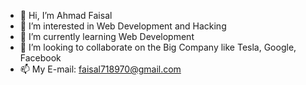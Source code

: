 - 👋 Hi, I’m Ahmad Faisal
- 👀 I’m interested in Web Development and Hacking
- 🌱 I’m currently learning Web Development
- 💞️ I’m looking to collaborate on the Big Company like Tesla, Google, Facebook
- 📫 My E-mail: faisal718970@gmail.com 
